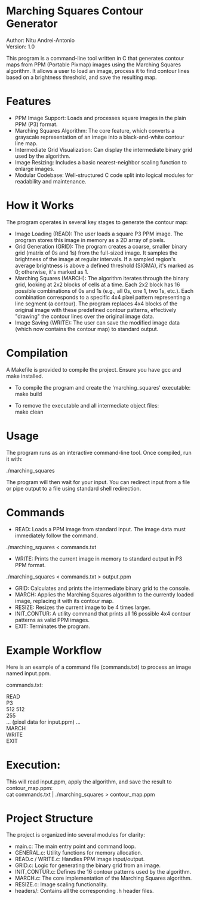 # Marching Squares Contour Generator

Author: Nitu Andrei-Antonio  
Version: 1.0  

This program is a command-line tool written in C that generates contour maps from PPM (Portable Pixmap) images using the Marching Squares algorithm. It allows a user to load an image, process it to find contour lines based on a brightness threshold, and save the resulting map.

# Features

- PPM Image Support: Loads and processes square images in the plain PPM (P3) format.  
- Marching Squares Algorithm: The core feature, which converts a grayscale representation of an image into a black-and-white contour line map.  
- Intermediate Grid Visualization: Can display the intermediate binary grid used by the algorithm.  
- Image Resizing: Includes a basic nearest-neighbor scaling function to enlarge images.  
- Modular Codebase: Well-structured C code split into logical modules for readability and maintenance.  

# How it Works

The program operates in several key stages to generate the contour map:
- Image Loading (READ): The user loads a square P3 PPM image. The program stores this image in memory as a 2D array of pixels.  
- Grid Generation (GRID): The program creates a coarse, smaller binary grid (matrix of 0s and 1s) from the full-sized image. It samples the brightness of the image at regular intervals. If a sampled region's average brightness is above a defined threshold (SIGMA), it's marked as 0; otherwise, it's marked as 1.  
- Marching Squares (MARCH): The algorithm iterates through the binary grid, looking at 2x2 blocks of cells at a time.
Each 2x2 block has 16 possible combinations of 0s and 1s (e.g., all 0s, one 1, two 1s, etc.).
Each combination corresponds to a specific 4x4 pixel pattern representing a line segment (a contour).
The program replaces 4x4 blocks of the original image with these predefined contour patterns, effectively "drawing" the contour lines over the original image data.  
- Image Saving (WRITE): The user can save the modified image data (which now contains the contour map) to standard output.  

# Compilation

A Makefile is provided to compile the project. Ensure you have gcc and make installed.

- To compile the program and create the 'marching_squares' executable:  
make build

- To remove the executable and all intermediate object files:  
make clean


# Usage

The program runs as an interactive command-line tool. Once compiled, run it with:

./marching_squares

The program will then wait for your input. You can redirect input from a file or pipe output to a file using standard shell redirection.

# Commands

- READ: Loads a PPM image from standard input. The image data must immediately follow the command.

./marching_squares < commands.txt


- WRITE: Prints the current image in memory to standard output in P3 PPM format.

./marching_squares < commands.txt > output.ppm


- GRID: Calculates and prints the intermediate binary grid to the console.  
- MARCH: Applies the Marching Squares algorithm to the currently loaded image, replacing it with its contour map.  
- RESIZE: Resizes the current image to be 4 times larger.  
- INIT_CONTUR: A utility command that prints all 16 possible 4x4 contour patterns as valid PPM images.  
- EXIT: Terminates the program.  

# Example Workflow

Here is an example of a command file (commands.txt) to process an image named input.ppm.

commands.txt:

READ  
P3  
512 512  
255  
... (pixel data for input.ppm) ...  
MARCH  
WRITE  
EXIT  

# Execution:

This will read input.ppm, apply the algorithm, and save the result to contour_map.ppm:  
cat commands.txt | ./marching_squares > contour_map.ppm

# Project Structure

The project is organized into several modules for clarity:

- main.c: The main entry point and command loop.
- GENERAL.c: Utility functions for memory allocation.
- READ.c / WRITE.c: Handles PPM image input/output.
- GRID.c: Logic for generating the binary grid from an image.
- INIT_CONTUR.c: Defines the 16 contour patterns used by the algorithm.
- MARCH.c: The core implementation of the Marching Squares algorithm.
- RESIZE.c: Image scaling functionality.
- headers/: Contains all the corresponding .h header files.

